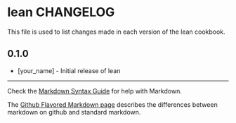 # lean CHANGELOG

This file is used to list changes made in each version of the lean cookbook.

## 0.1.0
- [your_name] - Initial release of lean

- - -
Check the [Markdown Syntax Guide](http://daringfireball.net/projects/markdown/syntax) for help with Markdown.

The [Github Flavored Markdown page](http://github.github.com/github-flavored-markdown/) describes the differences between markdown on github and standard markdown.
